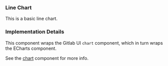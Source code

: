 ### Line Chart

This is a basic line chart.

### Implementation Details

This component wraps the Gitlab UI `chart` component, which in turn wraps the ECharts component.

See the [chart](./?path=/story/charts-chart--default) component for more info.
